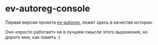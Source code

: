 # ev-autoreg-console

Первая версия проекта [ev-autoreg](https://github.com/eveloth/ev-autoreg/), лежит здесь в качестве истории.

Оно «просто работает» не в лучшем смысле этого выражения, но дорого мне, как память :)
